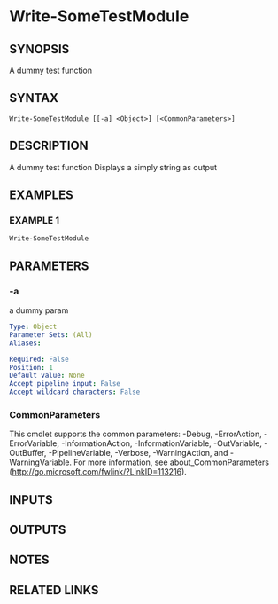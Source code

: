 ﻿---
external help file: SomeTestModule-help.xml
Module Name: SomeTestModule
online version:
schema: 2.0.0
---

# Write-SomeTestModule

## SYNOPSIS
A dummy test function

## SYNTAX

```
Write-SomeTestModule [[-a] <Object>] [<CommonParameters>]
```

## DESCRIPTION
A dummy test function Displays a simply string as output

## EXAMPLES

### EXAMPLE 1
```
Write-SomeTestModule
```

## PARAMETERS

### -a
a dummy param

```yaml
Type: Object
Parameter Sets: (All)
Aliases:

Required: False
Position: 1
Default value: None
Accept pipeline input: False
Accept wildcard characters: False
```

### CommonParameters
This cmdlet supports the common parameters: -Debug, -ErrorAction, -ErrorVariable, -InformationAction, -InformationVariable, -OutVariable, -OutBuffer, -PipelineVariable, -Verbose, -WarningAction, and -WarningVariable.
For more information, see about_CommonParameters (http://go.microsoft.com/fwlink/?LinkID=113216).

## INPUTS

## OUTPUTS

## NOTES

## RELATED LINKS
